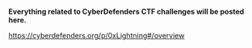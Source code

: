 **Everything related to CyberDefenders CTF challenges will be posted here.**

https://cyberdefenders.org/p/0xLightning#/overview


